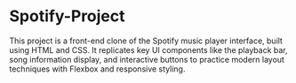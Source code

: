 # Spotify-Project
This project is a front-end clone of the Spotify music player interface, built using HTML and CSS. It replicates key UI components like the playback bar, song information display, and interactive buttons to practice modern layout techniques with Flexbox and responsive styling.
